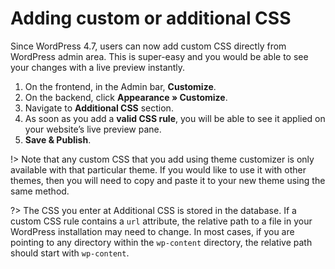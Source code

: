 # Adding custom or additional CSS

Since WordPress 4.7, users can now add custom CSS directly from WordPress admin area. This is super-easy and you would be able to see your changes with a live preview instantly.

1. On the frontend, in the Admin bar, **Customize**.
2. On the backend, click **Appearance » Customize**.
3. Navigate to **Additional CSS** section.
4. As soon as you add a **valid CSS rule**, you will be able to see it applied on your website’s live preview pane.
5. **Save & Publish**.

!> Note that any custom CSS that you add using theme customizer is only available with that particular theme. If you would like to use it with other themes, then you will need to copy and paste it to your new theme using the same method.

?> The CSS you enter at Additional CSS is stored in the database. If a custom CSS rule contains a ```url``` attribute, the relative path to a file in your WordPress installation may need to change. In most cases, if you are pointing to any directory within the ```wp-content``` directory, the relative path should start with ```wp-content```.

